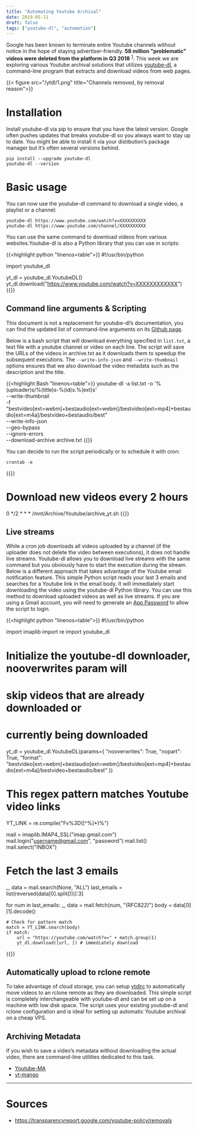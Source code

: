 ```yaml
---
title: "Automating Youtube Archival"
date: 2019-05-11
draft: false
tags: ["youtube-dl", "automation"]
---
```


Google has been known to terminate entire Youtube channels without 
notice in the hope of staying advertiser-friendly. **58 million "problematic" videos
were deleted from the platform in Q3 2018** <sup>[1](#sources)</sup>.
This week we are exploring various Youtube archival solutions that utilizes
 [youtube-dl](https://github.com/ytdl-org/youtube-dl/),
 a command-line program that extracts and download videos from web pages.

{{< figure src="/ytdl/1.png" title="Channels removed, by removal reason">}}

# Installation

Install youtube-dl via pip to ensure that you have the latest version. Google often
pushes updates that breaks youtube-dl so you always want to stay up to date. You
might be able to install it via your distibution’s package manager but it’s often several
versions behind.

```
pip install --upgrade youtube-dl
youtube-dl --version
```

# Basic usage

You can now use the youtube-dl command to download a single video, a playlist or a channel:

```
youtube-dl https://www.youtube.com/watch?v=XXXXXXXXXX
youtube-dl https://www.youtube.com/channel/XXXXXXXXXX
```

You can use the same command to download videos from various websites.Youtube-dl
is also a Python library that you can use in scripts:

{{<highlight python "linenos=table">}}
#!/usr/bin/python

import youtube_dl

yt_dl = youtube_dl.YoutubeDL()
yt_dl.download("https://www.youtube.com/watch?v=XXXXXXXXXXXX")
{{</highlight>}}

## Command line arguments & Scripting

This document is not a replacement for youtube-dl’s documentation, you can find the
updated list of command-line arguments on its [Github page](https://github.com/ytdl-org/youtube-dl/).

Below is a bash script that will download everything specified in `list.txt`, a text file
with a youtube channel or video on each line. The script will save the URLs of the videos
in archive.txt as it downloads them to speedup the subsequent executions.
The `--write-info-json` and `--write-thumbnail` options ensures that we also download
the video metadata such as the description and the title.

{{<highlight Bash "linenos=table">}}
youtube-dl -a list.txt -o '%(uploader)s/%(title)s-%(id)s.%(ext)s' \
	--write-thumbnail\
	-f "bestvideo[ext=webm]+bestaudio[ext=webm]/bestvideo[ext=mp4]+bestaudio[ext=m4a]/bestvideo+bestaudio/best"\
	--write-info-json\
	--geo-bypass\
	--ignore-errors\
	--download-archive archive.txt
{{</highlight>}}

You can decide to run the script periodically or to schedule it with cron:

```
crontab -e
```

{{<highlight Bash>}}
# Download new videos every 2 hours
0 */2 * * *
/mnt/Archive/Youtube/archive_yt.sh
{{</highlight>}}

## Live streams

While a cron job downloads all videos uploaded by a channel (if the uploader does
not delete the video between executions), it does not handle live streams. Youtube-dl
allows you to download live streams with the same command but you obviously have to
start the execution during the stream.
Below is a different approach that takes advantage of the Youtube email notification
feature. This simple Python script reads your last 3 emails and searches for a Youtube
link in the email body. It will immediately start downloading the video using the youtube-dl
Python library. You can use this method to download uploaded videos as well as live
streams. If you are using a Gmail account, you will need to generate an [App Password](https://security.google.com/settings/security/apppasswords)
 to allow the script to login.

{{<highlight python "linenos=table">}}
#!/usr/bin/python
  
import imaplib
import re
import youtube_dl

# Initialize the youtube-dl downloader, nooverwrites param will
# skip videos that are already downloaded or 
# currently being downloaded
yt_dl = youtube_dl.YoutubeDL(params={
    "nooverwrites": True,
    "nopart": True,
    "format": "bestvideo[ext=webm]+bestaudio[ext=webm]/bestvideo[ext=mp4]+bestaudio[ext=m4a]/bestvideo+bestaudio/best"
    })

# This regex pattern matches Youtube video links
YT_LINK = re.compile("Fv%3D([^%]*)%")

mail = imaplib.IMAP4_SSL("imap.gmail.com")
mail.login("username@gmail.com", "password")
mail.list()
mail.select("INBOX")

# Fetch the last 3 emails
_, data = mail.search(None, "ALL")
last_emails = list(reversed(data[0].split()))[:3]

for num in last_emails:
    _, data = mail.fetch(num, "(RFC822)")
    body = data[0][1].decode()

    # Check for pattern match
    match = YT_LINK.search(body)
    if match:
        url = "https://youtube.com/watch?v=" + match.group(1)
        yt_dl.download([url, ]) # immediately download
{{</highlight>}}


## Automatically upload to rclone remote

To take advantage of cloud storage, you can setup [ytdlrc](http://github.com/bardisty/ytdlrc) to automatically move
videos to an rclone remote as they are downloaded. This simple script is completely interchangeable with
youtube-dl and can be set up on a machine with low disk space.
The script uses your existing youtube-dl and rclone configuration and is ideal for
setting up automatic Youtube archival on a cheap VPS.

## Archiving Metadata

If you wish to save a video’s metadata without downloading the actual video, there are command-line utilities dedicated to this task.

* [Youtube-MA](https://github.com/CorentinB/YouTube-MA)
* [yt-mango](https://github.com/terorie/yt-mango)


---- 

# Sources

* https://transparencyreport.google.com/youtube-policy/removals


